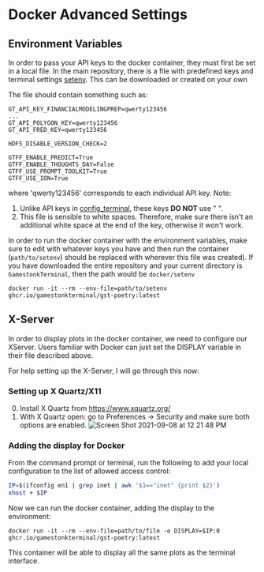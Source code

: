 # Docker Advanced Settings

## Environment Variables

In order to pass your API keys to the docker container, they must first be set in a local file.  In the main repository, there is a file with predefined keys and terminal settings [setenv](/docker/setenv).  This can be downloaded or created on your own

The file should contain something such as:
```
GT_API_KEY_FINANCIALMODELINGPREP=qwerty123456
...
GT_API_POLYGON_KEY=qwerty123456
GT_API_FRED_KEY=qwerty123456

HDF5_DISABLE_VERSION_CHECK=2

GTFF_ENABLE_PREDICT=True
GTFF_ENABLE_THOUGHTS_DAY=False
GTFF_USE_PROMPT_TOOLKIT=True
GTFF_USE_ION=True
```
where 'qwerty123456' corresponds to each individual API key. Note:

1. Unlike API keys in [config_terminal](/gamestonk_terminal/config_terminal.py), these keys **DO NOT** use " ".
2. This file is sensible to white spaces. Therefore, make sure there isn't an additional white space at the end of the key, otherwise it won't work.


In order to run the docker container with the environment variables, make sure to edit with whatever keys you have and then run the container (`path/to/setenv`) should be replaced with wherever this file was created).  If you have downloaded the entire repository and your current directory is `GamestonkTerminal`, then the path would be `docker/setenv`

```
docker run -it --rm --env-file=path/to/setenv ghcr.io/gamestonkterminal/gst-poetry:latest
```

## X-Server

In order to display plots in the docker container, we need to configure our XServer. Users familiar with Docker can just set the DISPLAY variable in their file described above.

For help setting up the X-Server, I will go through this now:

### Setting up X Quartz/X11

0. Install X Quartz from  https://www.xquartz.org/
1. With X Quartz open: go to Preferences -> Security and make sure both options are enabled.
![Screen Shot 2021-09-08 at 12 21 48 PM](https://user-images.githubusercontent.com/18151143/132548605-235d774b-9aa6-4a45-afcf-58fb775d376a.png)


### Adding the display for Docker

From the command prompt or terminal, run the following to add your local configuration to the list of allowed access control:
```bash
IP=$(ifconfig en1 | grep inet | awk '$1=="inet" {print $2}')
xhost + $IP
```

Now we can run the docker container, adding the display to the environment:
```bach
docker run -it --rm --env-file=path/to/file -e DISPLAY=$IP:0 ghcr.io/gamestonkterminal/gst-poetry:latest
```
This container will be able to display all the same plots as the terminal interface.
